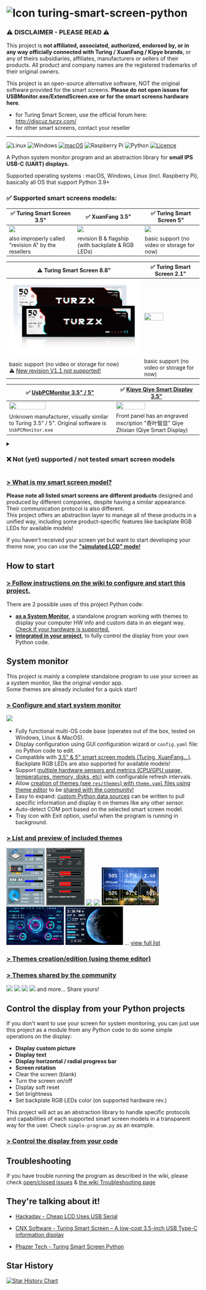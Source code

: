 # ![Icon](https://raw.githubusercontent.com/mathoudebine/turing-smart-screen-python/main/res/icons/monitor-icon-17865/24.png) turing-smart-screen-python

### ⚠️ DISCLAIMER - PLEASE READ ⚠️

This project is **not affiliated, associated, authorized, endorsed by, or in any way officially connected with Turing / XuanFang / Kipye brands**, or any of theirs subsidiaries, affiliates, manufacturers or sellers of their products. All product and company names are the registered trademarks of their original owners.

This project is an open-source alternative software, NOT the original software provided for the smart screens. **Please do not open issues for USBMonitor.exe/ExtendScreen.exe or for the smart screens hardware here**.
* for Turing Smart Screen, use the official forum here: http://discuz.turzx.com/
* for other smart screens, contact your reseller
---

![Linux](https://img.shields.io/badge/Linux-FCC624?style=for-the-badge&logo=linux&logoColor=black) ![Windows](https://img.shields.io/badge/Windows-0078D6?style=for-the-badge&logoColor=white&logo=data:image/svg%2bxml;base64,PHN2ZyByb2xlPSJpbWciIHZpZXdCb3g9IjAgMCAyNCAyNCIgeG1sbnM9Imh0dHA6Ly93d3cudzMub3JnLzIwMDAvc3ZnIj48dGl0bGU+V2luZG93czwvdGl0bGU+PHBhdGggZmlsbCA9ICIjRkZGRkZGIiBkPSJNMCwwSDExLjM3N1YxMS4zNzJIMFpNMTIuNjIzLDBIMjRWMTEuMzcySDEyLjYyM1pNMCwxMi42MjNIMTEuMzc3VjI0SDBabTEyLjYyMywwSDI0VjI0SDEyLjYyMyIvPjwvc3ZnPg==) [![macOS](https://img.shields.io/badge/mac%20os%20(⚠️major%20bug)-000000?style=for-the-badge&logo=apple&logoColor=white)](https://github.com/mathoudebine/turing-smart-screen-python/issues/7) ![Raspberry Pi](https://img.shields.io/badge/Raspberry%20Pi-A22846?style=for-the-badge&logo=Raspberry%20Pi&logoColor=white) ![Python](https://img.shields.io/badge/Python-3.9/3.13-3670A0?style=for-the-badge&logo=python&logoColor=ffdd54) [![Licence](https://img.shields.io/github/license/mathoudebine/turing-smart-screen-python?style=for-the-badge)](./LICENSE)
  
A Python system monitor program and an abstraction library for **small IPS USB-C (UART) displays.**    

Supported operating systems : macOS, Windows, Linux (incl. Raspberry Pi), basically all OS that support Python 3.9+  

### ✅ Supported smart screens models:

| ✅ Turing Smart Screen 3.5"                           | ✅ XuanFang 3.5"                                   | ✅ Turing Smart Screen 5"                    |
|------------------------------------------------------|---------------------------------------------------|---------------------------------------------|
| <img src="res/docs/turing.webp"/>                    | <img src="res/docs/xuanfang.webp"/>               | <img src="res/docs/turing5inch.png"/>       |
| also improperly called "revision A" by the resellers | revision B & flagship (with backplate & RGB LEDs) | basic support (no video or storage for now) |

| ⚠️ Turing Smart Screen 8.8"                  | ✅ Turing Smart Screen 2.1"                                       |
|---------------------------------------------|------------------------------------------------------------------|
| <img src="res/docs/turing8inch.webp"/>      | <img src="res/docs/turing2inch.webp"  width="60%" height="60%"/> |
| basic support (no video or storage for now)<br/>⚠️ [New revision V1.1 not supported!](https://github.com/mathoudebine/turing-smart-screen-python/issues/727) | basic support (no video or storage for now)                      |

| ✅ [UsbPCMonitor 3.5" / 5"](https://aliexpress.com/item/1005003931363455.html)                       | ✅ [Kipye Qiye Smart Display 3.5"](https://www.aliexpress.us/item/3256803899049957.html) |
|-----------------------------------------------------------------------------------------------------|-----------------------------------------------------------------------------------------|
| <img src="res/docs/UsbPCMonitor_5inch.webp" width="60%" height="60%"/>                              | <img src="res/docs/kipye-qiye-35.webp" width="60%" height="60%"/>                       |
| Unknown manufacturer, visually similar to Turing 3.5" / 5". Original software is `UsbPCMonitor.exe` | Front panel has an engraved inscription "奇叶智显" Qiye Zhixian (Qiye Smart Display)        |

<details>

<summary><h3>❌ Not (yet) supported / not tested smart screen models</h3></summary>

| ❔ _AIDA64 / AX206 / USB2LCD..._                                                                                                                                                                        | ❔ _[ACEMAGIC S1 Mini PC - integrated 1,9″ display](https://acemagic.com/products/acemagic-s1-12th-alder-laker-n95-mini-pc)_                                  |
|--------------------------------------------------------------------------------------------------------------------------------------------------------------------------------------------------------|--------------------------------------------------------------------------------------------------------------------------------------------------------------|
| <img src="res/docs/ax206.jpg" width="45%" height="45%" /> <img src="res/docs/geekteches_ad35.jpg" width="45%" height="45%" /> <br/> <img src="res/docs/smartcool_lcd.webp" width="45%" height="45%" /> | <img src="res/docs/acemagic-s1-mini.jpg"/>                                                                                                                   |
| Not supported for now. Produced by multiple manufacturers, all use the same [Appotech AX206 hacked photo frame firmware](https://github.com/dreamlayers/dpf-ax). Supported by AIDA64 and lcd4linux     | Not supported for now but could be integrated: protocol has been decoded, [see here](https://github.com/mathoudebine/turing-smart-screen-python/issues/677). |

| ❔ _NXElec BeadaPanel 3/4/5/6/7_                                                                                                                                                                                                                                                                                           |
|---------------------------------------------------------------------------------------------------------------------------------------------------------------------------------------------------------------------------------------------------------------------------------------------------------------------------|
| <img src="res/docs/beadapanel-3.jpg" width="30%" height="30%" /> <img src="res/docs/beadapanel-5s.jpg" width="30%" height="30%" /> <img src="res/docs/beadapanel-6.jpg" width="30%" height="30%" />                                                                                                                       |
| Not supported for now but could be integrated: [Pankel-Link V1.0 Protocol Specification](https://www.nxelec.com/documents/bp/Panel-Link_USB_Media_Stream_Transport_Protocol_Rev10.pdf) / [Status-Link V1.1 Protocol Specification](https://www.nxelec.com/documents/bp/Status-Link_USB_Panel_Control_Protocol_Rev11.pdf). |

| ❌ _Waveshare [2.1inch](https://www.waveshare.com/wiki/2.1inch-USB-Monitor) / [2.8inch](https://www.waveshare.com/wiki/2.8inch-USB-Monitor) / [5inch](https://www.waveshare.com/wiki/5inch-USB-Monitor) / [7inch](https://www.waveshare.com/wiki/7inch-USB-Monitor) USB-Monitor_                                                                                                            | ❌ _[GUITION Smart screen 3.5"](https://aliexpress.com/item/1005006169962183.html)_                                                                                                                                                                                                          |
|--------------------------------------------------------------------------------------------------------------------------------------------------------------------------------------------------------------------------------------------------------------------------------------------------------------------------------------------------------------------------------------------|---------------------------------------------------------------------------------------------------------------------------------------------------------------------------------------------------------------------------------------------------------------------------------------------|
| <img src="res/docs/waveshare-21inch-28inch.png"/>                                                                                                                                                                                                                                                                                                                                          | <img src="res/docs/guition.webp"/>                                                                                                                                                                                                                                                          |
| Sold on [Waveshare shop](https://www.waveshare.com/2.8inch-usb-monitor.htm) or [Aliexpress](https://fr.aliexpress.com/item/1005006071685067.html). Managed by [proprietary Windows software "Waveshare PC Monitor"](https://github.com/mathoudebine/turing-smart-screen-python/wiki/Vendor-apps#waveshare-pc-monitor---vendor-app). Cannot be supported by this project: needs a firmware. | Managed by [proprietary Windows software "GUITION Smart screen"](https://github.com/mathoudebine/turing-smart-screen-python/wiki/Vendor-apps#guition---vendor-app). Cannot be supported by this project: [see here](https://github.com/mathoudebine/turing-smart-screen-python/issues/426). |

| ❌ _[(Fuldho?) 3.5" IPS Screen](https://aliexpress.com/item/1005005632018367.html)_                                                                                                                                                     |
|----------------------------------------------------------------------------------------------------------------------------------------------------------------------------------------------------------------------------------------|
| <img src="res/docs/fuldho_3.5.jpg" width="40%" height="40%" />                                                                                                                                                                         |
| Managed by [proprietary Windows software `SmartMonitor.exe`](https://smartdisplay.lanzouo.com/b04jvavkb). Cannot be supported by this project: [see here](https://github.com/mathoudebine/turing-smart-screen-python/discussions/298). |

</details>

### [> What is my smart screen model?](https://github.com/mathoudebine/turing-smart-screen-python/wiki/Hardware-revisions)  

**Please note all listed smart screens are different products** designed and produced by different companies, despite having a similar appearance. Their communication protocol is also different.  
This project offers an abstraction layer to manage all of these products in a unified way, including some product-specific features like backplate RGB LEDs for available models!

If you haven't received your screen yet but want to start developing your theme now, you can use the [**"simulated LCD" mode!**](https://github.com/mathoudebine/turing-smart-screen-python/wiki/Simulated-display)

## How to start

### [> Follow instructions on the wiki to configure and start this project.](https://github.com/mathoudebine/turing-smart-screen-python/wiki)

There are 2 possible uses of this project Python code:
* **[as a System Monitor](#system-monitor)**, a standalone program working with themes to display your computer HW info and custom data in an elegant way.
[Check if your hardware is supported.](https://github.com/mathoudebine/turing-smart-screen-python/wiki/System-monitor-:-hardware-support)
* **[integrated in your project](#control-the-display-from-your-python-projects)**, to fully control the display from your own Python code.

## System monitor

This project is mainly a complete standalone program to use your screen as a system monitor, like the original vendor app.  
Some themes are already included for a quick start!  
### [> Configure and start system monitor](https://github.com/mathoudebine/turing-smart-screen-python/wiki/System-monitor-:-how-to-start)
<img src="res/docs/config_wizard.png"/>  

* Fully functional multi-OS code base (operates out of the box, tested on Windows, Linux & MacOS).
* Display configuration using GUI configuration wizard or `config.yaml` file: no Python code to edit.
* Compatible with [3.5" & 5" smart screen models (Turing, XuanFang...)](https://github.com/mathoudebine/turing-smart-screen-python/wiki/Hardware-revisions). Backplate RGB LEDs are also supported for available models!
* Support [multiple hardware sensors and metrics (CPU/GPU usage, temperatures, memory, disks, etc)](https://github.com/mathoudebine/turing-smart-screen-python/wiki/System-monitor-:-themes#stats-entry) with configurable refresh intervals.
* Allow [creation of themes (see `res/themes`) with `theme.yaml` files using theme editor](https://github.com/mathoudebine/turing-smart-screen-python/wiki/System-monitor-:-themes) to be [shared with the community!](https://github.com/mathoudebine/turing-smart-screen-python/discussions/categories/themes)
* Easy to expand: [custom Python data sources](https://github.com/mathoudebine/turing-smart-screen-python/wiki/System-monitor-:-themes#add-custom-stats-to-a-theme) can be written to pull specific information and display it on themes like any other sensor.
* Auto-detect COM port based on the selected smart screen model.
* Tray icon with Exit option, useful when the program is running in background.

### [> List and preview of included themes](res/themes/themes.md)
<img src="res/themes/3.5inchTheme2/preview.png" height="150" /> <img src="res/themes/Terminal/preview.png" height="150" /> <img src="res/themes/Cyberpunk-net/preview.png" height="150" /> <img src="res/themes/bash-dark-green-gpu/preview.png" height="150" /> <img src="res/themes/Landscape6Grid/preview.png" width="150" /> <img src="res/themes/LandscapeMagicBlue/preview.png" width="150" /> <img src="res/themes/LandscapeEarth/preview.png" width="150" /> ... [view full list](res/themes/themes.md)
### [> Themes creation/edition (using theme editor)](https://github.com/mathoudebine/turing-smart-screen-python/wiki/System-monitor-:-themes)
### [> Themes shared by the community](https://github.com/mathoudebine/turing-smart-screen-python/discussions/categories/themes)
<img src="https://user-images.githubusercontent.com/79225820/203648707-6f043068-5c9d-454d-9c0a-3d9ea02ece77.jpg" height="150" /> <img src="https://user-images.githubusercontent.com/121983479/210663324-994c987a-6489-4482-8883-db74ef566014.jpg" height="150" />
<img src="https://user-images.githubusercontent.com/120036534/208128675-897f60cd-5647-40b7-b074-b56b67e775dd.png" height="150" /> <img src="https://user-images.githubusercontent.com/65172896/217549510-149913ac-ef4e-4f61-8f5e-6d768483a02c.png" height="150" /> and more... Share yours!

## Control the display from your Python projects

If you don't want to use your screen for system monitoring, you can just use this project as a module from any Python code to do some simple operations on the display:
- **Display custom picture**
- **Display text**
- **Display horizontal / radial progress bar**
- **Screen rotation**
- Clear the screen (blank)
- Turn the screen on/off
- Display soft reset
- Set brightness
- Set backplate RGB LEDs color (on supported hardware rev.) 

This project will act as an abstraction library to handle specific protocols and capabilities of each supported smart screen models in a transparent way for the user.
Check `simple-program.py` as an example.

### [> Control the display from your code](https://github.com/mathoudebine/turing-smart-screen-python/wiki/Control-screen-from-your-own-code)

## Troubleshooting
If you have trouble running the program as described in the wiki, please check [open/closed issues](https://github.com/mathoudebine/turing-smart-screen-python/issues) & [the wiki Troubleshooting page](https://github.com/mathoudebine/turing-smart-screen-python/wiki/Troubleshooting)

## They're talking about it!

* [Hackaday - Cheap LCD Uses USB Serial](https://hackaday.com/2023/09/11/cheap-lcd-uses-usb-serial/)  


* [CNX Software - Turing Smart Screen – A low-cost 3.5-inch USB Type-C information display](https://www.cnx-software.com/2022/04/29/turing-smart-screen-a-low-cost-3-5-inch-usb-type-c-information-display/)


* [Phazer Tech - Turing Smart Screen Python ](https://phazertech.com/tutorials/turing-smart-screen.html)

## Star History

[![Star History Chart](https://api.star-history.com/svg?repos=mathoudebine/turing-smart-screen-python&type=Date)](https://star-history.com/#mathoudebine/turing-smart-screen-python&Date)

